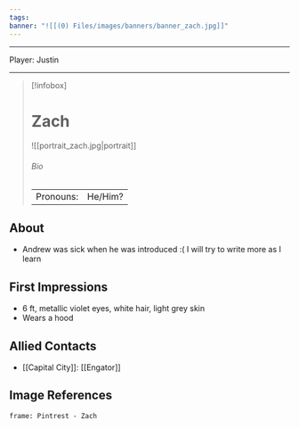 ```yaml
---
tags: 
banner: "![[(0) Files/images/banners/banner_zach.jpg]]"
---
```


---
Player: Justin

---
> [!infobox]
> # Zach
> ![[portrait_zach.jpg|portrait]]
> ###### Bio
> |  |  |
> | --- | --- |
> | Pronouns: | He/Him? |

## About

- Andrew was sick when he was introduced :( I will try to write more as I learn

## First Impressions

- 6 ft, metallic violet eyes, white hair, light grey skin
- Wears a hood

## Allied Contacts

- [[Capital City]]: [[Engator]]

## Image References

```custom-frames
frame: Pintrest - Zach
```
